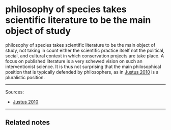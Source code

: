 # philosophy of species takes scientific literature to be the main object of study

philosophy of species takes scientific literature to be the main object of study, not taking in count either the scientific practice itself not the political, social, and cultural context in which conservation projects are take place. A focus on published literature is a very schewed vision on such an interventionist science. It is thus not surprising that the main philosophical position that is typically defended by philosophers, as in [Justus 2010](Justus%202010.md) is a pluralistic position. 


---
Sources: 
- [Justus 2010](Justus%202010.md)

---

Related notes
- 

